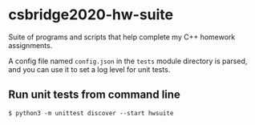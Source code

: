 # csbridge2020-hw-suite

Suite of programs and scripts that help complete my C++ homework assignments.

A config file named `config.json` in the `tests` module directory is parsed, and you can use it to set a log level for unit tests.

## Run unit tests from command line

    $ python3 -m unittest discover --start hwsuite
